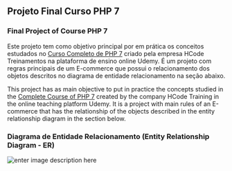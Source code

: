 ## Projeto Final Curso PHP 7
### Final Project of Course PHP 7

Este projeto tem como objetivo principal por em prática os conceitos estudados no [Curso Completo de PHP 7](https://www.udemy.com/curso-php-7-online/) criado pela empresa HCode Treinamentos na plataforma de ensino online Udemy.
É um projeto com regras principais de um E-commerce que possui o relacionamento dos objetos descritos no diagrama de entidade relacionamento na seção abaixo.

This project has as main objective to put in practice the concepts studied in the [Complete Course of PHP 7](https://www.udemy.com/curso-php-7-online/) created by the company HCode Training in the online teaching platform Udemy.
It is a project with main rules of an E-commerce that has the relationship of the objects described in the entity relationship diagram in the section below.

### Diagrama de Entidade Relacionamento (Entity Relationship Diagram - ER)

![enter image description here](http://i64.tinypic.com/35m0caq.jpg)


